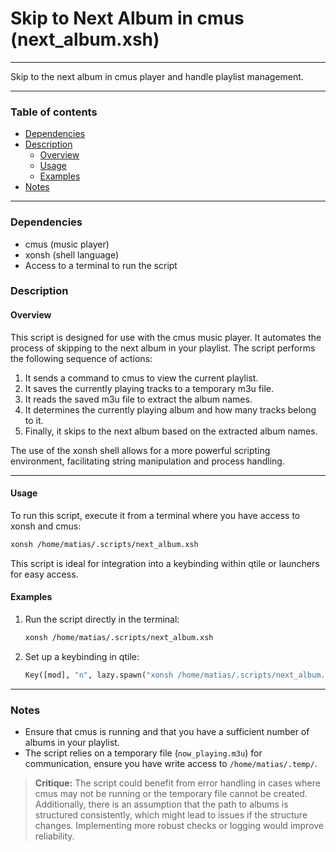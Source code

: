 # Skip to Next Album in cmus (next_album.xsh)

---

Skip to the next album in cmus player and handle playlist management.

---

### Table of contents

- [Dependencies](#dependencies)
- [Description](#description)
    - [Overview](#overview)
    - [Usage](#usage)
    - [Examples](#examples)
- [Notes](#notes)

---

<a name="dependencies" />

### Dependencies

- cmus (music player)
- xonsh (shell language)
- Access to a terminal to run the script

<a name="description" />

### Description

<a name="overview" />

#### Overview

This script is designed for use with the cmus music player. It automates the process of skipping to the next album in your playlist. The script performs the following sequence of actions:

1. It sends a command to cmus to view the current playlist.
2. It saves the currently playing tracks to a temporary m3u file.
3. It reads the saved m3u file to extract the album names.
4. It determines the currently playing album and how many tracks belong to it.
5. Finally, it skips to the next album based on the extracted album names.

The use of the xonsh shell allows for a more powerful scripting environment, facilitating string manipulation and process handling.

---

<a name="usage" />

#### Usage

To run this script, execute it from a terminal where you have access to xonsh and cmus:

```bash
xonsh /home/matias/.scripts/next_album.xsh
```

This script is ideal for integration into a keybinding within qtile or launchers for easy access.

<a name="examples" />

#### Examples

1. Run the script directly in the terminal:
   ```bash
   xonsh /home/matias/.scripts/next_album.xsh
   ```

2. Set up a keybinding in qtile:
   ```python
   Key([mod], "n", lazy.spawn("xonsh /home/matias/.scripts/next_album.xsh")),
   ```

---

<a name="notes" />

### Notes

- Ensure that cmus is running and that you have a sufficient number of albums in your playlist.
- The script relies on a temporary file (`now_playing.m3u`) for communication, ensure you have write access to `/home/matias/.temp/`.

> **Critique:** 
> The script could benefit from error handling in cases where cmus may not be running or the temporary file cannot be created. Additionally, there is an assumption that the path to albums is structured consistently, which might lead to issues if the structure changes. Implementing more robust checks or logging would improve reliability.